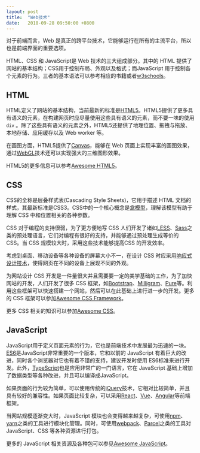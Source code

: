 ```yaml
---
layout: post
title:  "Web技术"
date:   2018-09-28 09:50:00 +0800
---
```


对于前端而言，Web 是真正的跨平台技术，它能够运行在所有的主流平台，所以也是前端界面的重要选项。

HTML、CSS 和 JavaScript是 Web 技术的三大组成部分。其中的 HTML 提供了网站的基本结构；CSS用于控制布局、外观以及格式；而JavaScript 用于控制各个元素的行为。三者的基本语法可以参考相应的书籍或者[w3schools][]。

## HTML

HTML定义了网站的基本结构，当前最新的标准是[HTML5][]。HTML5提供了更多具有语义的元素，在构建网页时应尽量使用这些具有语义的元素，而不要一味的使用 `div` 。除了这些具有语义的元素之外，HTML5还提供了地理位置、拖拽与拖放、本地存储、应用缓存以及 Web worker 等。

在画图方面，HTML5提供了[Canvas][]，能够在 Web 页面上实现丰富的画图效果，通过[WebGL][]技术还可以实现强大的三维图形效果。

HTML5的更多信息可以参考[Awesome HTML5][]。

## CSS

CSS的全称是层叠样式表(Cascading Style Sheets)，它用于描述 HTML 文档的样式，其最新标准是CSS3。CSS中的一个核心概念是[盒模型][box-model]，理解该模型有助于理解 CSS 中和位置相关的各种参数。

CSS 对于编程的支持很弱，为了更方便地写 CSS 人们开发了诸如[LESS][]、[Sass][]之类的预处理语言，它们对编程有很好的支持，并能够通过预处理生成等价的 CSS。当 CSS 规模较大时，采用这些技术能够提高CSS 的开发效率。

考虑到桌面、移动设备等各种设备的屏幕大小不一，在设计 CSS 时应采用[响应式设计技术][responsive]，使得网页在不同的设备上展现不同的外观。

为网站设计 CSS 开发是一件量很大并且需要要一定的美学基础的工作，为了加快网站的开发，人们开发了很多 CSS 框架，如[Bootstrap][]、[Milligram][]、[Pure][]等。利用这些框架可以快速搭建一个网站，然后可以在此基础上进行进一步的开发。更多的 CSS 框架可以参加[Awesome CSS Framework][]。

更多 CSS 相关的知识可以参加[Awesome CSS][]。

## JavaScript

JavaScript用于定义页面元素的行为，它也是前端技术中发展最为迅速的一块。[ES6][]是JavaScript非常重要的一个版本，它和以前的 JavaScript 有着巨大的改进，同时各个浏览器对它也有着不错的支持，建议开发时使用 ES6标准来进行开发。此外，[TypeScript][]也是应用非常广的一门语言，它在 JavaScript 基础上增加了数据类型等各种改进，并且可以编译成JavaScript。

如果页面的行为较为简单，可以使用传统的[jQuery][]技术，它相对比较简单，并且具有较好的兼容性。如果页面比较复杂，可以采用[React][]、[Vue][]、[Angular][]等前端框架。

当网站规模逐渐变大时，JavaScript 模块也会变得越来越复杂，可使用[npm][]、[yarn][]之类的工具进行模块化管理。同时，可使用[webpack][]、[Parcel][]之类的工具对 JavaScript、CSS 等各种资源进行打包。

更多的 JavaScript 相关资源及各种包可以参见[Awesome JavaScript][]。

[angular]: https://angular.io/
[awesome css framework]: https://github.com/troxler/awesome-css-frameworks
[awesome css]: https://github.com/awesome-css-group/awesome-css
[awesome html5]: https://github.com/diegocard/awesome-html5
[awesome javascript]: https://github.com/sorrycc/awesome-javascript
[bootstrap]: http://getbootstrap.com/
[box-model]: https://developer.mozilla.org/zh-CN/docs/Web/CSS/CSS_Box_Model
[canvas]: https://www.w3schools.com/Html/html5_canvas.asp
[es6]: http://es6.ruanyifeng.com/
[html5]: https://www.w3schools.com/Html/html5_intro.asp
[jquery]: https://jquery.org/
[less]: https://github.com/less/less.js
[milligram]: http://milligram.io/
[npm]: https://www.npmjs.com/
[parcel]: https://github.com/parcel-bundler/parcel
[pure]: https://purecss.io/
[react]: https://reactjs.org/
[responsive]: http://www.ruanyifeng.com/blog/2012/05/responsive_web_design.html
[sass]: https://github.com/sass/sass
[typescript]: https://www.typescriptlang.org/
[vue]: https://cn.vuejs.org/index.html
[w3schools]: https://www.w3schools.com/
[webgl]: https://www.html5rocks.com/en/tutorials/webgl/webgl_fundamentals/
[webpack]: https://github.com/webpack/webpack
[yarn]: https://yarnpkg.com/
